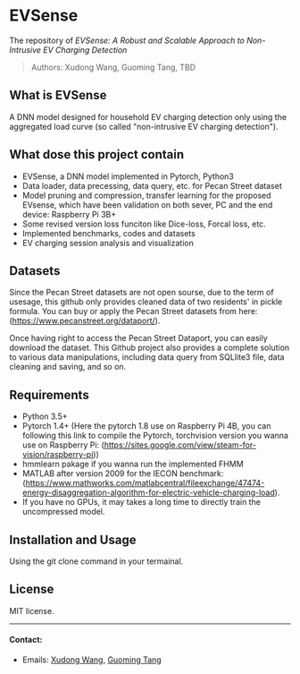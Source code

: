 # EVSense

The repository of *EVSense: A Robust and Scalable Approach to Non-Intrusive EV Charging Detection*

> Authors: Xudong Wang, Guoming Tang, TBD

## What is EVSense

 A DNN model designed for household EV charging detection only using the aggregated load curve (so called "non-intrusive EV charging detection").

## What dose this project contain

  - EVSense, a DNN model implemented in Pytorch, Python3
  - Data loader, data precessing, data query, etc. for Pecan Street dataset
  - Model pruning and compression, transfer learning for the proposed EVsense, which have been validation on both sever, PC and the end device: Raspberry Pi 3B+
  - Some revised version loss funciton like Dice-loss, Forcal loss, etc.
  - Implemented benchmarks, codes and datasets
  - EV charging session analysis and visualization

## Datasets

 Since the Pecan Street datasets are not open sourse, due to the term of usesage, this github only provides cleaned data of two residents' in pickle formula. You can buy or apply the Pecan Street datasets from here: (https://www.pecanstreet.org/dataport/).
 
 Once having right to access the Pecan Street Dataport, you can easily download the dataset. This Github project also provides a complete solution to various data manipulations, including data query from SQLlite3 file, data cleaning and saving, and so on.

## Requirements

  - Python 3.5+
  - Pytorch 1.4+ (Here the pytorch 1.8 use on Raspberry Pi 4B, you can following this link to compile the Pytorch, torchvision version you wanna use on Raspberry Pi:   (https://sites.google.com/view/steam-for-vision/raspberry-pi))
  - hmmlearn pakage if you wanna run the implemented FHMM
  - MATLAB after version 2009 for the IECON benchmark: (https://www.mathworks.com/matlabcentral/fileexchange/47474-energy-disaggregation-algorithm-for-electric-vehicle-charging-load).
  - If you have no GPUs, it may takes a long time to directly train the uncompressed model.

## Installation and Usage

  Using the git clone command in your termainal.

## License

  MIT license.

---

#### Contact:
- Emails: [Xudong Wang](xudongwang@link.cuhk.edu.cn), [Guoming Tang](tangguo1999@gmail.com)
